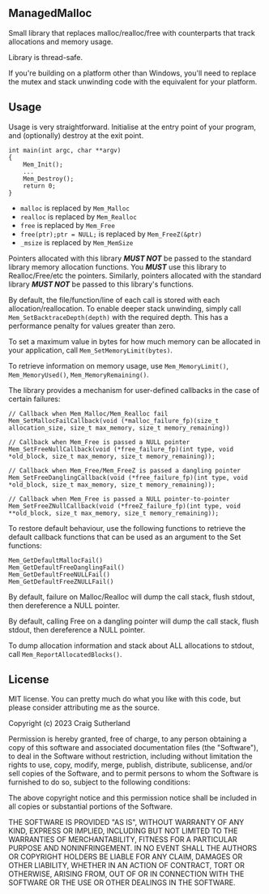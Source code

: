 ManagedMalloc
-------------

Small library that replaces malloc/realloc/free with counterparts that track allocations and memory usage.

Library is thread-safe.

If you're building on a platform other than Windows, you'll need to replace the mutex and stack unwinding code with the equivalent for your platform.

Usage
-----

Usage is very straightforward. Initialise at the entry point of your program, and (optionally) destroy at the exit point.

```
int main(int argc, char **argv)
{
    Mem_Init();
    ...
    Mem_Destroy();
    return 0;
}
```

- ```malloc``` is replaced by ```Mem_Malloc```
- ```realloc``` is replaced by ```Mem_Realloc```
- ```free``` is replaced by ```Mem_Free```
- ```free(ptr);ptr = NULL;``` is replaced by ```Mem_FreeZ(&ptr)```
- ```_msize``` is replaced by ```Mem_MemSize```

Pointers allocated with this library ***MUST NOT*** be passed to the standard library memory allocation functions. You ***MUST*** use this library to Realloc/Free/etc the pointers. Similarly, pointers allocated with the standard library ***MUST NOT*** be passed to this library's functions.

By default, the file/function/line of each call is stored with each allocation/reallocation. To enable deeper stack unwinding, simply call ```Mem_SetBacktraceDepth(depth)``` with the required depth. This has a performance penalty for values greater than zero.

To set a maximum value in bytes for how much memory can be allocated in your application, call ```Mem_SetMemoryLimit(bytes)```.

To retrieve information on memory usage, use ```Mem_MemoryLimit()```, ```Mem_MemoryUsed()```, ```Mem_MemoryRemaining()```.

The library provides a mechanism for user-defined callbacks in the case of certain failures:

```
// Callback when Mem_Malloc/Mem_Realloc fail
Mem_SetMallocFailCallback(void (*malloc_failure_fp)(size_t allocation_size, size_t max_memory, size_t memory_remaining))

// Callback when Mem_Free is passed a NULL pointer
Mem_SetFreeNullCallback(void (*free_failure_fp)(int type, void *old_block, size_t max_memory, size_t memory_remaining));

// Callback when Mem_Free/Mem_FreeZ is passed a dangling pointer
Mem_SetFreeDanglingCallback(void (*free_failure_fp)(int type, void *old_block, size_t max_memory, size_t memory_remaining));

// Callback when Mem_Free is passed a NULL pointer-to-pointer
Mem_SetFreeZNullCallback(void (*freeZ_failure_fp)(int type, void **old_block, size_t max_memory, size_t memory_remaining));
```

To restore default behaviour, use the following functions to retrieve the default callback functions that can be used as an argument to the Set functions:

```
Mem_GetDefaultMallocFail()
Mem_GetDefaultFreeDanglingFail()
Mem_GetDefaultFreeNULLFail()
Mem_GetDefaultFreeZNULLFail()
```

By default, failure on Malloc/Realloc will dump the call stack, flush stdout, then dereference a NULL pointer.

By default, calling Free on a dangling pointer will dump the call stack, flush stdout, then dereference a NULL pointer.

To dump allocation information and stack about ALL allocations to stdout, call ```Mem_ReportAllocatedBlocks()```.

License
-------

MIT license. You can pretty much do what you like with this code, but please consider attributing me as the source.

Copyright (c) 2023 Craig Sutherland

Permission is hereby granted, free of charge, to any person obtaining a copy of this software and associated documentation files (the "Software"), to deal in the Software without restriction, including without limitation the rights to use, copy, modify, merge, publish, distribute, sublicense, and/or sell copies of the Software, and to permit persons to whom the Software is furnished to do so, subject to the following conditions:

The above copyright notice and this permission notice shall be included in all copies or substantial portions of the Software.

THE SOFTWARE IS PROVIDED "AS IS", WITHOUT WARRANTY OF ANY KIND, EXPRESS OR IMPLIED, INCLUDING BUT NOT LIMITED TO THE WARRANTIES OF MERCHANTABILITY, FITNESS FOR A PARTICULAR PURPOSE AND NONINFRINGEMENT. IN NO EVENT SHALL THE AUTHORS OR COPYRIGHT HOLDERS BE LIABLE FOR ANY CLAIM, DAMAGES OR OTHER LIABILITY, WHETHER IN AN ACTION OF CONTRACT, TORT OR OTHERWISE, ARISING FROM, OUT OF OR IN CONNECTION WITH THE SOFTWARE OR THE USE OR OTHER DEALINGS IN THE SOFTWARE.
